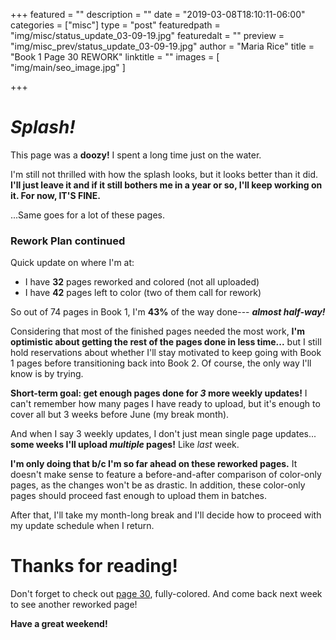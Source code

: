 +++
featured = ""
description = ""
date = "2019-03-08T18:10:11-06:00"
categories = ["misc"]
type = "post"
featuredpath = "img/misc/status_update_03-09-19.jpg"
featuredalt = ""
preview = "img/misc_prev/status_update_03-09-19.jpg"
author = "Maria Rice"
title = "Book 1 Page 30 REWORK"
linktitle = ""
images = [ "img/main/seo_image.jpg" ]

+++

# _Splash!_

This page was a **doozy!** I spent a long time just on the water. 

I'm still not thrilled with how the splash looks, but it looks better than it did. **I'll just leave it and if it still bothers me in a year or so, I'll keep working on it. For now, IT'S FINE.** 

...Same goes for a lot of these pages.

### Rework Plan continued

Quick update on where I'm at:

* I have **32** pages reworked and colored (not all uploaded)
* I have **42** pages left to color (two of them call for rework)

So out of 74 pages in Book 1, I'm **43%** of the way done--- _**almost half-way!**_

Considering that most of the finished pages needed the most work, **I'm optimistic about getting the rest of the pages done in less time...** but I still hold reservations about whether I'll stay motivated to keep going with Book 1 pages before transitioning back into Book 2. Of course, the only way I'll know is by trying. 

**Short-term goal: get enough pages done for _3_ more weekly updates!** I can't remember how many pages I have ready to upload, but it's enough to cover all but 3 weeks before June (my break month). 

And when I say 3 weekly updates, I don't just mean single page updates... **some weeks I'll upload _multiple_ pages!** Like _last_ week.

**I'm only doing that b/c I'm so far ahead on these reworked pages.** It doesn't make sense to feature a before-and-after comparison of color-only pages, as the changes won't be as drastic. In addition, these color-only pages should proceed fast enough to upload them in batches. 

After that, I'll take my month-long break and I'll decide how to proceed with my update schedule when I return. 

# Thanks for reading!

Don't forget to check out [page 30](https://mcrice123.github.io/morphic/blog/book-1-page-30/), fully-colored. And come back next week to see another reworked page! 

**Have a great weekend!**
